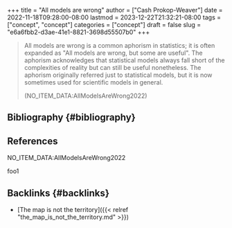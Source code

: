 +++
title = "All models are wrong"
author = ["Cash Prokop-Weaver"]
date = 2022-11-18T09:28:00-08:00
lastmod = 2023-12-22T21:32:21-08:00
tags = ["concept", "concept"]
categories = ["concept"]
draft = false
slug = "e6a6fbb2-d3ae-41e1-8821-3698d55507b0"
+++

> All models are wrong is a common aphorism in statistics; it is often expanded as "All models are wrong, but some are useful". The aphorism acknowledges that statistical models always fall short of the complexities of reality but can still be useful nonetheless. The aphorism originally referred just to statistical models, but it is now sometimes used for scientific models in general.
>
> (NO_ITEM_DATA:AllModelsAreWrong2022)


## Bibliography {#bibliography}

## References

<style>.csl-entry{text-indent: -1.5em; margin-left: 1.5em;}</style><div class="csl-bib-body">
  <div class="csl-entry">NO_ITEM_DATA:AllModelsAreWrong2022</div>
</div>

foo1


## Backlinks {#backlinks}

-   [The map is not the territory]({{< relref "the_map_is_not_the_territory.md" >}})
